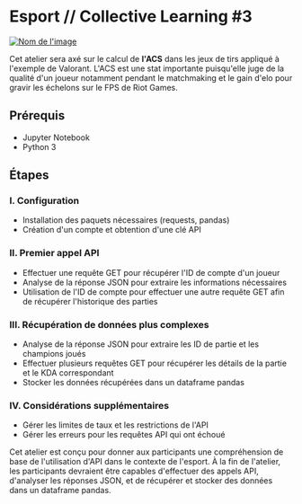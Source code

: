 # Esport // Collective Learning #3
[![Nom de l'image](https://media.discordapp.net/attachments/952632151533289513/1103931287770767381/acs.png?width=2424&height=808)](https://youtube.com)


Cet atelier sera axé sur le calcul de **l'ACS** dans les jeux de tirs appliqué à l'exemple de Valorant. L'ACS est une stat importante puisqu'elle juge de la qualité d'un joueur notamment pendant le matchmaking et le gain d'elo pour gravir les échelons sur le FPS de Riot Games.


## Prérequis
+ Jupyter Notebook
+ Python 3

## Étapes
###  I. Configuration
+ Installation des paquets nécessaires (requests, pandas)
+ Création d'un compte et obtention d'une clé API
### II. Premier appel API
+ Effectuer une requête GET pour récupérer l'ID de compte d'un joueur
+ Analyse de la réponse JSON pour extraire les informations nécessaires
+ Utilisation de l'ID de compte pour effectuer une autre requête GET afin de récupérer l'historique des parties
### III. Récupération de données plus complexes
+ Analyse de la réponse JSON pour extraire les ID de partie et les champions joués
+ Effectuer plusieurs requêtes GET pour récupérer les détails de la partie et le KDA correspondant
+ Stocker les données récupérées dans un dataframe pandas
### IV. Considérations supplémentaires
+ Gérer les limites de taux et les restrictions de l'API
+ Gérer les erreurs pour les requêtes API qui ont échoué

Cet atelier est conçu pour donner aux participants une compréhension de base de l'utilisation d'API dans le contexte de l'esport. À la fin de l'atelier, les participants devraient être capables d'effectuer des appels API, d'analyser les réponses JSON, et de récupérer et stocker des données dans un dataframe pandas.